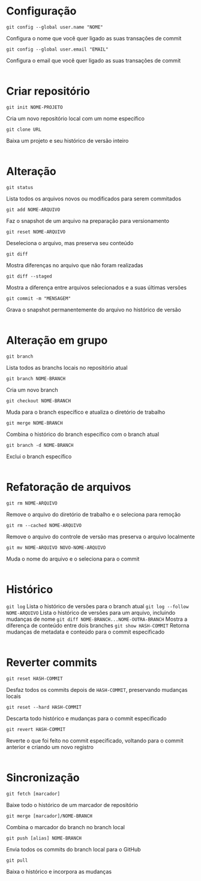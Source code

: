 # Configuração

```git config --global user.name "NOME"```

Configura o nome que você quer ligado as suas transações de
commit

```git config --global user.email "EMAIL"```

Configura o email que você quer ligado as suas transações de commit
<br><br>

# Criar repositório

```git init NOME-PROJETO```

Cria um novo repositório local com um nome específico

```git clone URL```

Baixa um projeto e seu histórico de versão inteiro
<br><br>

# Alteração

```git status```

Lista todos os arquivos novos ou modificados para serem commitados

```git add NOME-ARQUIVO```

Faz o snapshot de um arquivo na preparação para versionamento

```git reset NOME-ARQUIVO```

Deseleciona o arquivo, mas preserva seu conteúdo

```git diff```

Mostra diferenças no arquivo que não foram realizadas

```git diff --staged```

Mostra a diferença entre arquivos selecionados e a suas últimas
versões

```git commit -m "MENSAGEM"```

Grava o snapshot permanentemente do arquivo no histórico de versão
<br><br>

# Alteração em grupo

```git branch```

Lista todos as branchs locais no repositório atual

```git branch NOME-BRANCH```

Cria um novo branch

```git checkout NOME-BRANCH```

Muda para o branch específico e atualiza o diretório de trabalho

```git merge NOME-BRANCH```

Combina o histórico do branch específico com o branch atual

```git branch -d NOME-BRANCH```

Exclui o branch específico
<br><br>

# Refatoração de arquivos

```git rm NOME-ARQUIVO```

Remove o arquivo do diretório de trabalho e o seleciona para remoção

```git rm --cached NOME-ARQUIVO```

Remove o arquivo do controle de versão mas preserva o arquivo
localmente

```git mv NOME-ARQUIVO NOVO-NOME-ARQUIVO```

Muda o nome do arquivo e o seleciona para o commit
<br><br>

# Histórico

```git log```
Lista o histórico de versões para o branch atual
```git log --follow NOME-ARQUIVO```
Lista o histórico de versões para um arquivo, incluindo mudanças de
nome
```git diff NOME-BRANCH...NOME-OUTRA-BRANCH```
Mostra a diferença de conteúdo entre dois branches
```git show HASH-COMMIT```
Retorna mudanças de metadata e conteúdo para o commit especificado
<br><br>

# Reverter commits


```git reset HASH-COMMIT```

Desfaz todos os commits depois de `HASH-COMMIT`, preservando
mudanças locais

```git reset --hard HASH-COMMIT```

Descarta todo histórico e mudanças para o commit especificado

```git revert HASH-COMMIT ```

Reverte o que foi feito no commit especificado, voltando para o commit anterior e criando um novo registro
<br><br>

# Sincronização

```git fetch [marcador]```

Baixe todo o histórico de um marcador de repositório

```git merge [marcador]/NOME-BRANCH```

Combina o marcador do branch no branch local

```git push [alias] NOME-BRANCH```

Envia todos os commits do branch local para o GitHub

```git pull```

Baixa o histórico e incorpora as mudanças